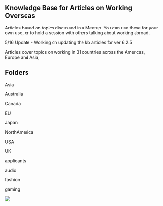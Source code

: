 ## Knowledge Base for Articles on Working Overseas

Articles based on topics discussed in a Meetup. You can use these for your own use, or to hold a session with others talking about working abroad.

5/16 Update - Working on updating the kb articles for ver 6.2.5

Articles cover topics on working in 31 countries across the Americas, Europe and Asia,

## Folders

Asia

Australia

Canada

EU

Japan

NorthAmerica

USA

UK

applicants

audio

fashion

gaming



 <a href="https://open.spotify.com/album/57oaLRJpfhxYULSDAhto14"><img src="https://all-jp-1.s3-ap-northeast-1.amazonaws.com/img/click_pic/ads_home/spotify_banner_al.svg"></a>


